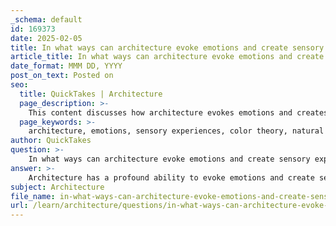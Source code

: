 ```yaml
---
_schema: default
id: 169373
date: 2025-02-05
title: In what ways can architecture evoke emotions and create sensory experiences?
article_title: In what ways can architecture evoke emotions and create sensory experiences?
date_format: MMM DD, YYYY
post_on_text: Posted on
seo:
  title: QuickTakes | Architecture
  page_description: >-
    This content discusses how architecture evokes emotions and creates sensory experiences through design principles such as color theory, natural light, movement, scale, and cognitive processing.
  page_keywords: >-
    architecture, emotions, sensory experiences, color theory, natural light, texture, movement, flow, scale, proportion, cognitive processing, emotional resonance, design elements
author: QuickTakes
question: >-
    In what ways can architecture evoke emotions and create sensory experiences?
answer: >-
    Architecture has a profound ability to evoke emotions and create sensory experiences through various design elements and principles. Here are several key ways in which architecture achieves this:\n\n### 1. **Color Theory**\nColor is a powerful tool in architecture that can significantly impact emotions and the overall experience of a space. Different colors are associated with specific feelings; for example:\n- **Warm Colors**: Reds and oranges can evoke warmth, energy, and excitement.\n- **Cool Colors**: Blues and greens are often linked to calmness and tranquility.\n\nBy strategically selecting color palettes, architects can create environments that align with the intended emotional response. For instance, healthcare facilities often use soft blues and greens to promote calmness and reduce anxiety among patients. The use of color can also promote environmental awareness, as seen in sustainable architecture that employs green hues to evoke a sense of harmony with nature.\n\n### 2. **Sensory Experience**\nHuman perception is fundamentally sensory, and elements such as light, scale, texture, and color significantly affect how spaces are perceived. For example:\n- **Natural Light**: It can create a sense of openness and connection to the outside world, enhancing feelings of well-being.\n- **Texture**: The choice of materials can influence tactile experiences, impacting how welcoming or harsh a space feels.\n\n### 3. **Movement and Flow**\nThe design of pathways and transitions within a space can greatly influence how individuals perceive and experience it. Architectural designs that facilitate smooth transitions and clear navigation enhance the overall experience, making spaces feel more inviting and accessible. Conversely, poorly designed spaces that are difficult to navigate can lead to frustration and negative perceptions.\n\n### 4. **Scale and Proportion**\nThe perception of scale and proportion in architectural design affects how users interact with spaces. High ceilings and expansive areas can evoke feelings of freedom and grandeur, while low ceilings may create a sense of intimacy or restriction. Architects must consider these psychological effects to design spaces that align with the intended emotional responses of users.\n\n### 5. **Cognitive Processing**\nCognitive processing plays a vital role in how individuals interpret visual information within architectural spaces. Elements such as symmetry, balance, and rhythm can guide the viewer's eye and create a sense of order. This cognitive engagement enhances the overall experience of a space, making it more memorable and meaningful.\n\n### 6. **Emotional Resonance**\nThe emotional impact of architectural design is closely tied to the conditions and context of the space. For example, the design philosophy of Shikiri by Emmanuelle Moureaux uses color as a spatial element to evoke emotions and enhance the experience of a space. This approach emphasizes the importance of light, space, and emotional connection in contemporary architecture.\n\n### Conclusion\nIn summary, architecture can evoke emotions and create sensory experiences through the thoughtful application of color, sensory elements, movement, scale, cognitive engagement, and emotional resonance. By understanding and leveraging these factors, architects can design spaces that not only serve functional purposes but also resonate deeply with users on an emotional and psychological level.
subject: Architecture
file_name: in-what-ways-can-architecture-evoke-emotions-and-create-sensory-experiences.md
url: /learn/architecture/questions/in-what-ways-can-architecture-evoke-emotions-and-create-sensory-experiences
---
```


&nbsp;